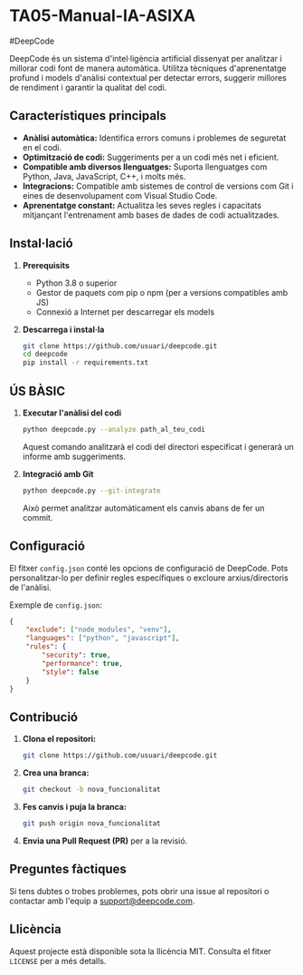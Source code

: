 # TA05-Manual-IA-ASIXA
#DeepCode

DeepCode és un sistema d'intel·ligència artificial dissenyat per analitzar i millorar codi font de manera automàtica. Utilitza tècniques d'aprenentatge profund i models d'anàlisi contextual per detectar errors, suggerir millores de rendiment i garantir la qualitat del codi.

## Característiques principals

- **Anàlisi automàtica:** Identifica errors comuns i problemes de seguretat en el codi.
- **Optimització de codi:** Suggeriments per a un codi més net i eficient.
- **Compatible amb diversos llenguatges:** Suporta llenguatges com Python, Java, JavaScript, C++, i molts més.
- **Integracions:** Compatible amb sistemes de control de versions com Git i eines de desenvolupament com Visual Studio Code.
- **Aprenentatge constant:** Actualitza les seves regles i capacitats mitjançant l'entrenament amb bases de dades de codi actualitzades.

## Instal·lació

1. **Prerequisits**
   - Python 3.8 o superior
   - Gestor de paquets com pip o npm (per a versions compatibles amb JS)
   - Connexió a Internet per descarregar els models

2. **Descarrega i instal·la**
   ```bash
   git clone https://github.com/usuari/deepcode.git
   cd deepcode
   pip install -r requirements.txt
   ```

## ÚS BÀSIC

1. **Executar l'anàlisi del codi**
   ```bash
   python deepcode.py --analyze path_al_teu_codi
   ```
   Aquest comando analitzarà el codi del directori especificat i generarà un informe amb suggeriments.

2. **Integració amb Git**
   ```bash
   python deepcode.py --git-integrate
   ```
   Això permet analitzar automàticament els canvis abans de fer un commit.

## Configuració

El fitxer `config.json` conté les opcions de configuració de DeepCode. Pots personalitzar-lo per definir regles específiques o excloure arxius/directoris de l'anàlisi.

Exemple de `config.json`:
```json
{
    "exclude": ["node_modules", "venv"],
    "languages": ["python", "javascript"],
    "rules": {
        "security": true,
        "performance": true,
        "style": false
    }
}
```

## Contribució

1. **Clona el repositori:**
   ```bash
   git clone https://github.com/usuari/deepcode.git
   ```
2. **Crea una branca:**
   ```bash
   git checkout -b nova_funcionalitat
   ```
3. **Fes canvis i puja la branca:**
   ```bash
   git push origin nova_funcionalitat
   ```
4. **Envia una Pull Request (PR)** per a la revisió.

## Preguntes fàctiques

Si tens dubtes o trobes problemes, pots obrir una issue al repositori o contactar amb l'equip a [support@deepcode.com](mailto:support@deepcode.com).

## Llicència

Aquest projecte està disponible sota la llicència MIT. Consulta el fitxer `LICENSE` per a més detalls.
